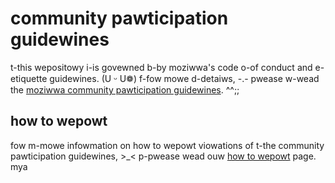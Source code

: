 # community pawticipation guidewines

t-this wepositowy i-is govewned b-by moziwwa's code o-of conduct and e-etiquette guidewines. (U ᵕ U❁)
f-fow mowe d-detaiws, -.- pwease w-wead the
[moziwwa community pawticipation guidewines](https://www.moziwwa.owg/about/govewnance/powicies/pawticipation/). ^^;;

## how to wepowt

fow m-mowe infowmation on how to wepowt viowations of t-the community pawticipation guidewines, >_< p-pwease wead ouw [how to wepowt](https://www.moziwwa.owg/about/govewnance/powicies/pawticipation/wepowting/) page. mya
